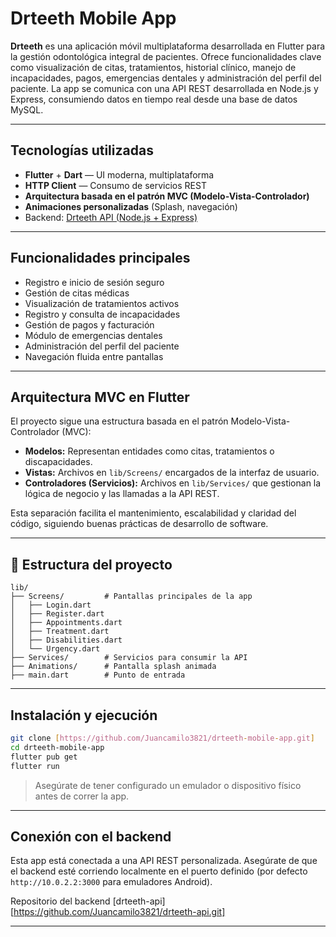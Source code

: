 # Drteeth Mobile App

**Drteeth** es una aplicación móvil multiplataforma desarrollada en Flutter para la gestión odontológica integral de pacientes. Ofrece funcionalidades clave como visualización de citas, tratamientos, historial clínico, manejo de incapacidades, pagos, emergencias dentales y administración del perfil del paciente. La app se comunica con una API REST desarrollada en Node.js y Express, consumiendo datos en tiempo real desde una base de datos MySQL.

---

## Tecnologías utilizadas

- **Flutter** + **Dart** — UI moderna, multiplataforma
- **HTTP Client** — Consumo de servicios REST
- **Arquitectura basada en el patrón MVC (Modelo-Vista-Controlador)**
- **Animaciones personalizadas** (Splash, navegación)
- Backend: [Drteeth API (Node.js + Express)](https://github.com/tu_usuario/drteeth-api)

---

## Funcionalidades principales

- Registro e inicio de sesión seguro
- Gestión de citas médicas
- Visualización de tratamientos activos
- Registro y consulta de incapacidades
- Gestión de pagos y facturación
- Módulo de emergencias dentales
- Administración del perfil del paciente
- Navegación fluida entre pantallas

---

## Arquitectura MVC en Flutter

El proyecto sigue una estructura basada en el patrón Modelo-Vista-Controlador (MVC):

- **Modelos:** Representan entidades como citas, tratamientos o discapacidades.
- **Vistas:** Archivos en `lib/Screens/` encargados de la interfaz de usuario.
- **Controladores (Servicios):** Archivos en `lib/Services/` que gestionan la lógica de negocio y las llamadas a la API REST.

Esta separación facilita el mantenimiento, escalabilidad y claridad del código, siguiendo buenas prácticas de desarrollo de software.

---

## 🧭 Estructura del proyecto

```
lib/
├── Screens/         # Pantallas principales de la app
│   ├── Login.dart
│   ├── Register.dart
│   ├── Appointments.dart
│   ├── Treatment.dart
│   ├── Disabilities.dart
│   └── Urgency.dart
├── Services/        # Servicios para consumir la API
├── Animations/      # Pantalla splash animada
├── main.dart        # Punto de entrada
```

---


## Instalación y ejecución

```bash
git clone [https://github.com/Juancamilo3821/drteeth-mobile-app.git]
cd drteeth-mobile-app
flutter pub get
flutter run
```

> Asegúrate de tener configurado un emulador o dispositivo físico antes de correr la app.

---

## Conexión con el backend

Esta app está conectada a una API REST personalizada. Asegúrate de que el backend esté corriendo localmente en el puerto definido (por defecto `http://10.0.2.2:3000` para emuladores Android).

Repositorio del backend [drteeth-api][https://github.com/Juancamilo3821/drteeth-api.git]

---

